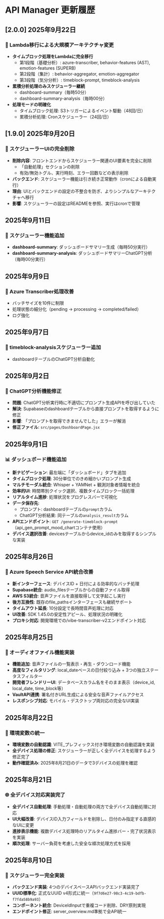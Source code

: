 # API Manager 更新履歴

## [2.0.0] 2025年9月22日
### 🔄 Lambda移行による大規模アーキテクチャ変更
- **タイムブロック処理をLambdaに完全移行**
  - 第1段階（基礎分析）: azure-transcriber, behavior-features (AST), emotion-features (SUPERB)
  - 第2段階（集計）: behavior-aggregator, emotion-aggregator
  - 第3段階（気分分析）: timeblock-prompt, timeblock-analysis
- **累積分析処理のみスケジューラー継続**
  - dashboard-summary（毎時50分）
  - dashboard-summary-analysis（毎時00分）
- **処理モードの明確化**
  - タイムブロック処理: S3トリガーによるイベント駆動（48回/日）
  - 累積分析処理: Cronスケジューラー（24回/日）

## [1.9.0] 2025年9月20日
### 🎯 スケジューラーUIの完全削除
- **削除内容**: フロントエンドからスケジューラー関連のUI要素を完全に削除
  - 「自動処理」セクションの削除
  - 有効/無効トグル、実行時刻、エラー回数などの表示削除
- **バックエンド**: スケジューラー機能は引き続き正常動作（cronによる自動実行）
- **理由**: UIとバックエンドの設定の不整合を防ぎ、よりシンプルなアーキテクチャへ移行
- **影響**: スケジューラーの設定はREADMEを参照、実行はcronで管理

## 2025年9月11日
### 🚀 スケジューラー機能追加
- **dashboard-summary**: ダッシュボードサマリー生成（毎時50分実行）
- **dashboard-summary-analysis**: ダッシュボードサマリーChatGPT分析（毎時00分実行）

## 2025年9月9日  
### 🔧 Azure Transcriber処理改善
- バッチサイズを10件に制限
- 処理状態の細分化（pending → processing → completed/failed）
- ログ強化

## 2025年9月7日
### 🚀 timeblock-analysisスケジューラー追加
- dashboardテーブルのChatGPT分析自動化

## 2025年9月2日
### 🔧 ChatGPT分析機能修正
- **問題**: ChatGPT分析実行時に不適切にプロンプト生成APIを呼び出していた
- **解決**: Supabaseのdashboardテーブルから直接プロンプトを取得するように修正
- **影響**: 「プロンプトを取得できませんでした」エラーが解消
- **修正ファイル**: `src/pages/DashboardPage.jsx`

## 2025年9月1日
### 📊 ダッシュボード機能追加
- **新ナビゲーション**: 最左端に「ダッシュボード」タブを追加
- **タイムブロック処理**: 30分単位でのきめ細かいプロンプト生成
- **マルチモーダル統合**: Whisper + YAMNet + 観測対象者情報を統合
- **効率的UI**: 時間帯別クイック選択、複数タイムブロック一括処理
- **リアルタイム進捗**: 処理状況をプログレスバーで可視化
- **データ保存先**: 
  - プロンプト: dashboardテーブルの`prompt`カラム
  - ChatGPT分析結果: 同テーブルの`analysis_result`カラム
- **APIエンドポイント**: `GET /generate-timeblock-prompt`（api_gen_prompt_mood_chartコンテナ使用）
- **デバイス選択改善**: devicesテーブルからdevice_idのみを取得するシンプルな実装

## 2025年8月26日
### 🚀 Azure Speech Service API統合改善
- **新インターフェース**: デバイスID + 日付による効率的なバッチ処理
- **Supabase統合**: audio_filesテーブルからの自動ファイル取得
- **AWS S3統合**: 音声ファイルを直接取得して文字起こし実行
- **後方互換性**: 既存のfile_pathsインターフェースも継続サポート
- **タイムアウト延長**: 10分設定で長時間音声処理に対応
- **UI改善**: SDK 1.45.0の安定性アピール、処理状況の明確化
- **プロキシ対応**: 開発環境での/vibe-transcriber-v2エンドポイント対応

## 2025年8月25日
### 🎵 オーディオファイル機能実装
- **機能追加**: 音声ファイルの一覧表示・再生・ダウンロード機能
- **高度なフィルタリング**: local_dateベースの日付絞り込み + 3つの独立ステータスフィルター
- **開発者フレンドリーUI**: データベースカラム名をそのまま表示（device_id, local_date, time_block等）
- **VaultAPI連携**: 署名付きURL生成による安全な音声ファイルアクセス
- **レスポンシブ対応**: モバイル・デスクトップ両対応の完全なUI実装

## 2025年8月22日
### 🔧 環境変数の統一
- **環境変数の自動認識**: VITE_プレフィックス付き環境変数の自動認識を実装
- **全デバイス処理の修正**: スケジューラーが正しく全デバイスを処理するよう修正完了
- **動作確認済み**: 2025年8月21日のデータで3デバイスの処理を確認

## 2025年8月21日
### 🌐 全デバイス対応実装完了
- **全デバイス自動処理**: 手動処理・自動処理の両方で全デバイス自動処理に対応
- **UI大幅改善**: デバイスID入力フィールドを削除し、日付のみ指定する直感的なUIに変更
- **進捗表示機能**: 複数デバイス処理時のリアルタイム進捗バー・完了状況表示を実装
- **順次処理**: サーバー負荷を考慮した安全な順次処理方式を採用

## 2025年8月10日
### 🔄 スケジューラー完全実装
- **バックエンド実装**: 4つのデバイスベースAPIバックエンド実装完了
- **UUID標準化**: 正式なUUID v4形式に統一（`9f7d6e27-98c3-4c19-bdfb-f7fda58b9a93`）
- **コンポーネント統合**: DeviceIdInputで重複コード削除、DRY原則実現
- **エンドポイント修正**: server_overview.md準拠で全API統一